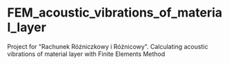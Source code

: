 # FEM_acoustic_vibrations_of_material_layer
Project for "Rachunek Różniczkowy i Różnicowy". Calculating acoustic vibrations of material layer with Finite Elements Method
